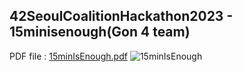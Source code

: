 ## 42SeoulCoalitionHackathon2023 - 15minisenough(Gon 4 team)

PDF file : [15minIsEnough.pdf](https://github.com/42SeoulCoalitionhackthon2023/FrontPage/files/11012834/15minIsEnough.pdf)
![15minIsEnough](https://user-images.githubusercontent.com/43363413/226223342-975c6feb-32b0-4226-8074-d27f8d10c140.png)
